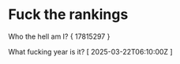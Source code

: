 # Fuck the rankings

Who the hell am I?
{ 17815297 }

What fucking year is it?
[ 2025-03-22T06:10:00Z ]

